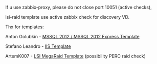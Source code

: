 If u use zabbix-proxy, please do not close port 10051 (active checks),

lsi-raid template use active zabbix check for discovery VD.


Thx for templates:

Anton Golubkin - [MSSQL 2012 / MSSQL 2012 Express Template](https://share.zabbix.com/databases/microsoft-sql-server/template-ms-sql-2012)

Stefano Leandro - [IIS Template](https://github.com/o0ste0o/MyZabbixTemplates)

ArtemK007 - [LSI MegaRaid Template](https://github.com/ArtemK007/Zabbix-LSI-RAID-Monitoring) (possibility PERC raid check)
